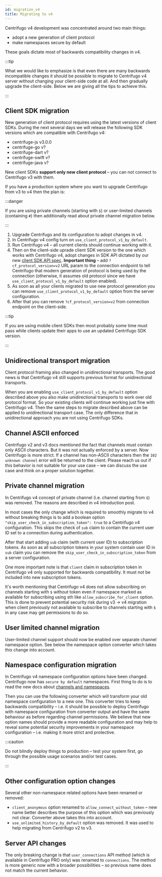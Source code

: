 ```yaml
---
id: migration_v4
title: Migrating to v4
---
```


Centrifugo v4 development was concentrated around two main things:

* adopt a new generation of client protocol
* make namespaces secure by default

These goals dictate most of backwards compatibility changes in v4.

:::tip

What we would like to emphasize is that even there are many backwards incompatible changes it should be possible to migrate to Centrifugo v4 server without changing your client-side code at all. And then gradually upgrade the client-side. Below we are giving all the tips to achieve this.

:::

## Client SDK migration

New generation of client protocol requires using the latest versions of client SDKs. During the next several days we will release the following SDK versions which are compatible with Centrifugo v4:

* centrifuge-js v3.0.0
* centrifuge-go v?
* centrifuge-dart v?
* centrifuge-swift v?
* centrifuge-java v?

New client SDKs **support only new client protocol** – you can not connect to Centrifugo v3 with them.

If you have a production system where you want to upgrade Centrifugo from v3 to v4 then the plan is:

:::danger

If you are using private channels (starting with `$`) or user-limited channels (containing `#`) then additionally read about private channel migration below.

:::

1. Upgrade Centrifugo and its configuration to adopt changes in v4.
1. In Centrifugo v4 config turn on `use_client_protocol_v1_by_default`.
1. Run Centrifugo v4 – all current clients should continue working with it.
1. Then on the client-side uprade client SDK version to the one which works with Centrifugo v4, adopt changes in SDK API dictated by our new [client SDK API spec](../transports/client_api.md). **Important thing** – add `?cf_protocol_version=v2` URL param to the connection endpoint to tell Centrifugo that modern generation of protocol is being used by the connection (otherwise, it assumes old protocol since we have `use_client_protocol_v1_by_default` option enabled).
1. As soon as all your clients migrated to use new protocol generation you can remove `use_client_protocol_v1_by_default` option from the server configuration.
1. After that you can remove `?cf_protocol_version=v2` from connection endpoint on the client-side.

:::tip

If you are using mobile client SDKs then most probably some time must pass while clients update their apps to use an updated Centrifugo SDK version.

:::

## Unidirectional transport migration

Client protocol framing also changed in unidirectional transports. The good news is that Centrifugo v4 still supports previous format for unidirectional transports.

When you are enabling `use_client_protocol_v1_by_default` option described above you also make unidirectional transports to work over old protocol format. So your existing clients will continue working just fine with Centrifugo v4. Then the same steps to migrate described above can be applied to unidirectional transport case. The only difference that in unidirectional approach you are not using Centrifugo SDKs.

## Channel ASCII enforced

Centrifugo v2 and v3 docs mentioned the fact that channels must contain only ASCII characters. But it was not actually enforced by a server. Now Centrifugo is more strict. If a channel has non-ASCII characters then the `102 unknown channel` error will be returned to the client. Please reach us out if this behavior is not suitable for your use case – we can discuss the use case and think on a proper solution together.

## Private channel migration

In Centrifugo v4 concept of private channel (i.e. channel starting from `$`) was removed. The reasons are described in v4 introduction post.

In most cases the only change which is required to smoothly migrate to v4 without breaking things is to add a boolean option `"skip_user_check_in_subscription_token": true` to a Centrifugo v4 configuration. This skips the check of `sub` claim to contain the current user ID set to a connection during authentication.

After that start adding `sub` claim (with current user ID) to subscription tokens. As soon as all subscription tokens in your system contain user ID in `sub` claim you can remove the `skip_user_check_in_subscription_token` from a server configuration.

One more important note is that `client` claim in subscription token in Centrifugo v4 only supported for backwards compatibility. It must not be included into new subscription tokens.

It's worth mentioning that Centrifugo v4 does not allow subscribing on channels starting with `$` without token even if namespace marked as available for subscribing using sth like `allow_subscribe_for_client` option. This is done to prevent potential security risk during v3 -> v4 migration when client previously not available to subscribe to channels starting with `$` in any case may get permissions to do so.

## User limited channel migration

User-limited channel support should now be enabled over separate channel namespace option. See below the namespace option converter which takes this change into account. 

## Namespace configuration migration

In Centrifugo v4 namespace configuration options have been changed. Centrifugo now has `secure by default` namespaces. First thing to do is to read the new docs about [channels and namespaces](../server/channels.md).

Then you can use the following converter which will transform your old namespace configuration to a new one. This converter tries to keep backwards compatibility – i.e. it should be possible to deploy Centrifugo with namespace configuration from converter output and have the same behaviour as before regarding channel permissions. We believe that new option names should provide a more readable configuration and may help to reveal some potential security improvements in your namespace configuration – i.e. making it more strict and protective.

:::caution

Do not blindly deploy things to production – test your system first, go through the possible usage scenarios and/or test cases.

:::

## Other configuration option changes

Several other non-namespace related options have been renamed or removed:

* `client_anonymous` option renamed to `allow_connect_without_token` – new name better describes the purpose of this option which was previously not clear. Converter above takes this into account.
* `use_unlimited_history_by_default` option was removed. It was used to help migrating from Centrifugo v2 to v3.

## Server API changes

The only breaking change is that `user_connections` API method (which is available in Centrifugo PRO only) was renamed to `connections`. The method is more generic now with a broader possibilities – so previous name does not match the current behavior.
